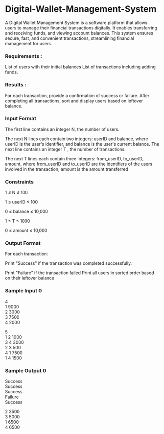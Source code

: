 # Digital-Wallet-Management-System
A Digital Wallet Management System is a software platform that allows users to manage their financial transactions digitally. It enables transferring and receiving funds, and viewing account balances. This system ensures secure, fast, and convenient transactions, streamlining financial management for users.

### Requirements :

List of users with their initial balances
List of transactions including adding funds.
### Results :

For each transaction, provide a confirmation of success or failure.
After completing all transactions, sort and display users based on leftover balance.
### Input Format

The first line contains an integer N, the number of users.

The next N lines each contain two integers: userID and balance, where userID is the user's identifier, and balance is the user's current balance.
The next line contains an integer T , the number of transactions.

The next T lines each contain three integers: from_userID, to_userID, amount, where from_userID and to_userID are the identifiers of the users involved in the transaction, amount is the amount transferred
### Constraints

1 ≤ N ≤ 100

1 ≤ userID ≤ 100

0 ≤ balance ≤ 10,000

1 ≤ T ≤ 1000

0 ≤ amount ≤ 10,000

### Output Format

For each transaction:

Print "Success" if the transaction was completed successfully.

Print "Failure" if the transaction failed
Print all users in sorted order based on their leftover balance

### Sample Input 0

4       
1 9000  
2 3000   
3 7500  
4 2000  

5        
1 2 1000  
3 4 3000  
2 3 500   
4 1 7500  
1 4 1500  
### Sample Output 0

Success   
Success   
Success   
Failure   
Success  

2 3500  
3 5000  
1 6500  
4 6500  

